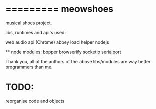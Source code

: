 =========
meowshoes
=========

musical shoes project.

libs, runtimes and api's used: 


web audio api (Chrome)
abbey load helper
nodejs

** node modules:
bopper
browserify
socketio
serialport

Thank you, all of the authors of the above libs/modules are way better programmers than me.

TODO:
=======
reorganise code and objects

